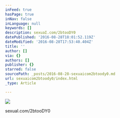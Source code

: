 ```yaml
---
inFeed: true
hasPage: true
inNav: false
inLanguage: null
keywords: []
description: sexuaI.com/2btooDY0
datePublished: '2016-08-28T18:01:52.119Z'
dateModified: '2016-08-28T17:53:40.404Z'
title: ''
author: []
via: {}
authors: []
publisher: {}
starred: false
sourcePath: _posts/2016-08-28-sexuaicom2btoody0.md
url: sexuaicom2btoody0/index.html
_type: Article

---
```

![](https://the-grid-user-content.s3-us-west-2.amazonaws.com/5a006beb-dcdd-445c-a3d3-8fbb71229cd9.jpg)

sexuaI.com/2btooDY0